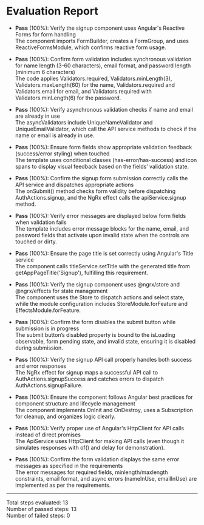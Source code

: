 # Evaluation Report

- **Pass** (100%): Verify the signup component uses Angular's Reactive Forms for form handling  
  The component imports FormBuilder, creates a FormGroup, and uses ReactiveFormsModule, which confirms reactive form usage.

- **Pass** (100%): Confirm form validation includes synchronous validation for name length (3-60 characters), email format, and password length (minimum 6 characters)  
  The code applies Validators.required, Validators.minLength(3), Validators.maxLength(60) for the name, Validators.required and Validators.email for email, and Validators.required with Validators.minLength(6) for the password.

- **Pass** (100%): Verify asynchronous validation checks if name and email are already in use  
  The asyncValidators include UniqueNameValidator and UniqueEmailValidator, which call the API service methods to check if the name or email is already in use.

- **Pass** (100%): Ensure form fields show appropriate validation feedback (success/error styling) when touched  
  The template uses conditional classes (has-error/has-success) and icon spans to display visual feedback based on the fields’ validation state.

- **Pass** (100%): Confirm the signup form submission correctly calls the API service and dispatches appropriate actions  
  The onSubmit() method checks form validity before dispatching AuthActions.signup, and the NgRx effect calls the apiService.signup method.

- **Pass** (100%): Verify error messages are displayed below form fields when validation fails  
  The template includes error message blocks for the name, email, and password fields that activate upon invalid state when the controls are touched or dirty.

- **Pass** (100%): Ensure the page title is set correctly using Angular's Title service  
  The component calls titleService.setTitle with the generated title from getAppPageTitle('Signup'), fulfilling this requirement.

- **Pass** (100%): Verify the signup component uses @ngrx/store and @ngrx/effects for state management  
  The component uses the Store to dispatch actions and select state, while the module configuration includes StoreModule.forFeature and EffectsModule.forFeature.

- **Pass** (100%): Confirm the form disables the submit button while submission is in progress  
  The submit button’s disabled property is bound to the isLoading observable, form pending state, and invalid state, ensuring it is disabled during submission.

- **Pass** (100%): Verify the signup API call properly handles both success and error responses  
  The NgRx effect for signup maps a successful API call to AuthActions.signupSuccess and catches errors to dispatch AuthActions.signupFailure.

- **Pass** (100%): Ensure the component follows Angular best practices for component structure and lifecycle management  
  The component implements OnInit and OnDestroy, uses a Subscription for cleanup, and organizes logic clearly.

- **Pass** (100%): Verify proper use of Angular's HttpClient for API calls instead of direct promises  
  The ApiService uses HttpClient for making API calls (even though it simulates responses with of() and delay for demonstration).

- **Pass** (100%): Confirm the form validation displays the same error messages as specified in the requirements  
  The error messages for required fields, minlength/maxlength constraints, email format, and async errors (nameInUse, emailInUse) are implemented as per the requirements.

---

Total steps evaluated: 13  
Number of passed steps: 13  
Number of failed steps: 0